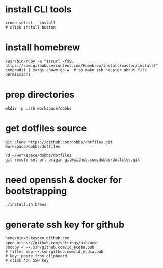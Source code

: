 # install CLI tools
    xcode-select --install
    # click Install button

# install homebrew
    /usr/bin/ruby -e "$(curl -fsSL https://raw.githubusercontent.com/Homebrew/install/master/install)"
    compaudit | xargs chown go-w  # to make zsh happier about file permissions

# prep directories
    mkdir -p .ssh workspace/dobbs

# get dotfiles source
    git clone https://github.com/dobbs/dotfiles.git workspace/dobbs/dotfiles

    cd ~/workspace/dobbs/dotfiles
    git remote set-url origin git@github.com:dobbs/dotfiles.git

# need openssh & docker for bootstrapping
    ./install.sh brews

# generate ssh key for github
    home/bin/d-keygen github.com
    open https://github.com/settings/ssh/new
    pbcopy < ~/.ssh/github.com/id_ecdsa.pub
    # title: mbp:~/.ssh/github.com/id_ecdsa.pub
    # key: paste from clipboard
    # click Add SSH key
